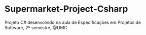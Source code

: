 # Supermarket-Project-Csharp
Projeto C# desenvolvido na aula de Especificações em Projetos de Software, 2º semestre, @UMC 
